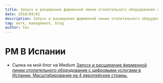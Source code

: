 ```yaml
---
title: Запуск и расширение фирменной линии отопительного оборудования с цифровыми услугами в Испании. 
date: 2018/04/01
description: Запуск и расширение фирменной линии отопительного оборудования с цифровыми услугами в Испании. Масштабирование на 4 европейские страны.  Ссылка на блог msklv.medium.com
tag: work, mamagement, blog
author: You
---
```


# PM В Испании
 - Сылка на мой блог на Medium [Запуск и расширение фирменной линии отопительного оборудования с цифровыми услугами в Испании. Масштабирование на 4 европейские страны.](https://msklv.medium.com/%D0%BA%D0%B5%D0%B9%D1%81-3-%D0%B2%D1%8B%D0%B2%D0%BE%D0%B4-%D0%BD%D0%B0-eu-%D1%80%D1%8B%D0%BD%D0%BE%D0%BA-%D1%82%D0%B5%D0%BF%D0%BB%D0%BE%D1%82%D0%B5%D1%85%D0%BD%D0%B8%D1%87%D0%B5%D1%81%D0%BA%D0%BE%D0%B5-%D0%BE%D0%B1%D0%BE%D1%80%D1%83%D0%B4%D0%BE%D0%B2%D0%B0%D0%BD%D0%B8%D0%B5-%D0%BF%D0%BE%D0%B4-%D1%81%D0%BE%D0%B1%D1%81%D1%82%D0%B2%D0%B5%D0%BD%D0%BD%D1%8B%D0%BC-%D0%B1%D1%80%D0%B5%D0%BD%D0%B4%D0%BE%D0%BC-df270e4005f6)

